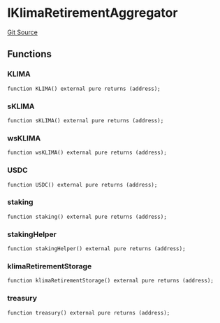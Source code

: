 # IKlimaRetirementAggregator
[Git Source](https://github.com/KlimaDAO/klimadao-solidity/blob/36109e4551048e978d232da5905a9cf6eaf3e3e2/src/retirement_v1/interfaces/IKlimaRetirementAggregator.sol)


## Functions
### KLIMA


```solidity
function KLIMA() external pure returns (address);
```

### sKLIMA


```solidity
function sKLIMA() external pure returns (address);
```

### wsKLIMA


```solidity
function wsKLIMA() external pure returns (address);
```

### USDC


```solidity
function USDC() external pure returns (address);
```

### staking


```solidity
function staking() external pure returns (address);
```

### stakingHelper


```solidity
function stakingHelper() external pure returns (address);
```

### klimaRetirementStorage


```solidity
function klimaRetirementStorage() external pure returns (address);
```

### treasury


```solidity
function treasury() external pure returns (address);
```


